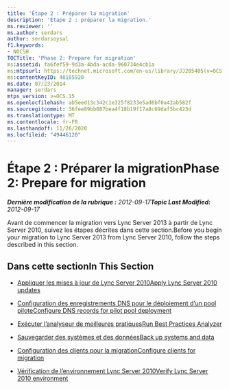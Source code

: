 ```yaml
---
title: 'Étape 2 : Préparer la migration'
description: 'Étape 2 : préparer la migration.'
ms.reviewer: ''
ms.author: serdars
author: serdarsoysal
f1.keywords:
- NOCSH
TOCTitle: 'Phase 2: Prepare for migration'
ms:assetid: fa6fef59-9d3a-4bda-acda-960734e4cb1a
ms:mtpsurl: https://technet.microsoft.com/en-us/library/JJ205405(v=OCS.15)
ms:contentKeyID: 48185920
ms.date: 07/23/2014
manager: serdars
mtps_version: v=OCS.15
ms.openlocfilehash: ab5eed13c342c1e325f8233e5ad6bf0a42ab582f
ms.sourcegitcommit: 36fee89bb887bea4f18b19f17a8c69daf5bc423d
ms.translationtype: MT
ms.contentlocale: fr-FR
ms.lasthandoff: 11/26/2020
ms.locfileid: "49446120"
---
```

# <a name="phase-2-prepare-for-migration"></a><span data-ttu-id="9bb07-103">Étape 2 : Préparer la migration</span><span class="sxs-lookup"><span data-stu-id="9bb07-103">Phase 2: Prepare for migration</span></span>

<div data-xmlns="http://www.w3.org/1999/xhtml">

<div class="topic" data-xmlns="http://www.w3.org/1999/xhtml" data-msxsl="urn:schemas-microsoft-com:xslt" data-cs="https://msdn.microsoft.com/">

<div data-asp="https://msdn2.microsoft.com/asp">



</div>

<div id="mainSection">

<div id="mainBody"><span data-ttu-id="9bb07-104">

<span> </span></span><span class="sxs-lookup"><span data-stu-id="9bb07-104">

<span> </span></span></span>

<span data-ttu-id="9bb07-105">_**Dernière modification de la rubrique :** 2012-09-17_</span><span class="sxs-lookup"><span data-stu-id="9bb07-105">_**Topic Last Modified:** 2012-09-17_</span></span>

<span data-ttu-id="9bb07-106">Avant de commencer la migration vers Lync Server 2013 à partir de Lync Server 2010, suivez les étapes décrites dans cette section.</span><span class="sxs-lookup"><span data-stu-id="9bb07-106">Before you begin your migration to Lync Server 2013 from Lync Server 2010, follow the steps described in this section.</span></span>

<div>

## <a name="in-this-section"></a><span data-ttu-id="9bb07-107">Dans cette section</span><span class="sxs-lookup"><span data-stu-id="9bb07-107">In This Section</span></span>

  - [<span data-ttu-id="9bb07-108">Appliquer les mises à jour de Lync Server 2010</span><span class="sxs-lookup"><span data-stu-id="9bb07-108">Apply Lync Server 2010 updates</span></span>](apply-lync-server-2010-updates.md)

  - [<span data-ttu-id="9bb07-109">Configuration des enregistrements DNS pour le déploiement d’un pool pilote</span><span class="sxs-lookup"><span data-stu-id="9bb07-109">Configure DNS records for pilot pool deployment</span></span>](configure-dns-records-for-pilot-pool-deployment.md)

  - [<span data-ttu-id="9bb07-110">Exécuter l’analyseur de meilleures pratiques</span><span class="sxs-lookup"><span data-stu-id="9bb07-110">Run Best Practices Analyzer</span></span>](run-best-practices-analyzer.md)

  - [<span data-ttu-id="9bb07-111">Sauvegarder des systèmes et des données</span><span class="sxs-lookup"><span data-stu-id="9bb07-111">Back up systems and data</span></span>](back-up-systems-and-data.md)

  - [<span data-ttu-id="9bb07-112">Configuration des clients pour la migration</span><span class="sxs-lookup"><span data-stu-id="9bb07-112">Configure clients for migration</span></span>](configure-clients-for-migration.md)

  - [<span data-ttu-id="9bb07-113">Vérification de l’environnement Lync Server 2010</span><span class="sxs-lookup"><span data-stu-id="9bb07-113">Verify Lync Server 2010 environment</span></span>](verify-lync-server-2010-environment.md)

<span data-ttu-id="9bb07-114"></div>

</div>

<span> </span>

</div>

</div>

</span><span class="sxs-lookup"><span data-stu-id="9bb07-114"></div>

</div>

<span> </span>

</div>

</div>

</span></span></div>

